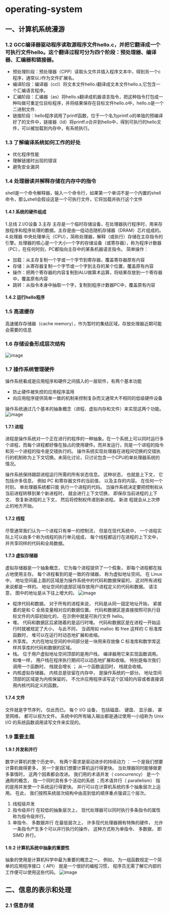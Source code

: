 # operating-system
## 一、计算机系统漫游
### 1.2 GCC编译器驱动程序读取源程序文件hello.c，并把它翻译成一个可执行文件hello。这个翻译过程可分为四个阶段：预处理器、编译器、汇编器和链接器。
- 预处理阶段：预处理器（CPP）读取头文件并插入程序文本中，得到另一个c程序，通常以.i作为文件扩展名。
- 编译阶段：编译器（ccl）将文本文件hello.i翻译成文本文件hello.s,它包含一个汇编语言程序。
- 汇编阶段：汇编器（as）将hello.s翻译成机器语言指令，把这种指令打包成一种叫做可重定位目标程序，并将结果保存在目标文件hello.o中，hello.o是一个二进制文件.
- 链接阶段：hello程序调用了printf函数，位于一个名为printf.o的单独的预编译好了的文件中，链接器（ld）将printf.o合并到hello中，得到可执行的hello文件，可以被加载到内存中，有系统执行。
### 1.3 了解编译系统如何工作的好处
- 优化程序性能
- 理解链接时出现的错误
- 避免安全漏洞
### 1.4 处理器读并解释存储在内存中的指令
shell是一个命令解释器，输入一个命令行，如果第一个单词不是一个内置的shell命令，那么shell会假设这是一个可执行文件，它将加载并执行这个文件
#### 1.4.1 系统的硬件组成
1.总线
2.I/O设备
3.主存
主存是一个临时存储设备，在处理器执行程序时，用来存放程序和程序处理的数据。主存是由一组动态随机存储器（DRAM）芯片组成的。
4.处理器
中央处理单元（CPU），简称处理器，解释（或执行）存储在主存指令的引擎。处理器的核心是一个大小一个字的存储设备（或寄存器），称为程序计数器（PC），在任何时刻，PC都指向主存中的某条机器语言指令。
简单操作：
- 加载：从主存复制一个字或一个字节到寄存器，覆盖寄存器原有内容
- 存储：从寄存器复制一个字节或一个字到主存的某个位置，覆盖原有内容
- 操作：把两个寄存器的内容复制到ALU做算术运算，将结果存放到一个寄存器中，覆盖原有内容
- 跳转：从指令本身中抽取一个字，复制到程序计数器PC中，覆盖原有内容
#### 1.4.2 运行hello程序
### 1.5 高速缓存
高速缓存存储器（cache memory），作为暂时的集结区域，存放处理器近期可能会需要的信息
### 1.6 存储设备形成层次结构
![image](https://user-images.githubusercontent.com/54796147/226382460-f5945e90-54d1-47c9-a509-1bd2be985325.png)
### 1.7 操作系统管理硬件
操作系统看成是应用程序和硬件之间插入的一层软件，有两个基本功能
- 防止硬件被失控的应用程序滥用
- 向应用程序提供简单一致的机制来控制复杂而又通常大不相同的低级硬件设备

操作系统通过几个基本的抽象概念（进程、虚拟内存和文件）来实现这两个功能。
![image](https://user-images.githubusercontent.com/54796147/226385130-fa6ba030-7259-45ef-a9e8-3e236b93fd0a.png)
#### 1.7.1 进程
进程是操作系统对一个正在进行的程序的一种抽象。在一个系统上可以同时运行多个进程，而每个进程都好像在独占的使用硬件。而并发运行，则是一个进程的指令和另一个进程的指令是交错执行的。
操作系统实现处理器在进程间切换的交错执行的机制称为上下文切换。未简化讨论，只讨论包含一个CPU的单处理器系统的情况。

操作系统保持跟踪进程运行所需的所有状态信息。 这种状态， 也就是上下文， 它包括许多信息， 例如 PC 和寄存器文件的当前值， 以及主存的内容。 在任何一个时刻， 单处理器系统都只能
执行一个进程的代码。 当操作系统决定要把控制权从当前进程转移到某个新进程时， 就会进行上下文切换， 即保存当前进程的上下文、 恢复新进程的上下文， 然后将控制权传递到新进程。 新进
程就会从上次停止的地方开始。
#### 1.7.2 线程
尽管通常我们认为一个进程只有单一的控制流， 但是在现代系统中， 一个进程实际上可以由多个称为线程的执行单元组成， 每个线程都运行在进程的上下文中， 并共享同样的代码和全局数据。
#### 1.7.3 虚拟存储器
虚拟存储器是一个抽象概念， 它为每个进程提供了一个假象， 即每个进程都在独占地使用主存。 每个进程看到的是一致的存储器， 称为虚拟地址空间。 
在 Linux 中， 地址空间最上面的区域是为操作系统中的代码和数据保留的， 这对所有进程来说都是一样的。 地址空间的底部区域存放用户进程定义的代码和数据。 请注意， 图中的地址是从下往上增大的。
![image](https://user-images.githubusercontent.com/54796147/226503222-6e54e706-11c5-4ce2-9be9-19de3351c5ef.png)
- 程序代码和数据。 对于所有的进程来说， 代码是从同一固定地址开始， 紧接着的是和 C 全局变量相对应的数据位置。 代码和数据区是直接按照可执行目标文件的内容初始化的， 在示例中就是可执行文件 hello。
- 堆。 代码和数据区后紧随着的是运行时堆。 代码和数据区是在进程一开始运行时就被规定了大小， 与此不同， 当调用如 malloc 和 free 这样的 C 标准库函数时， 堆可以在运行时动态地扩展和收缩。
- 共享库。 大约在地址空间的中间部分是一块用来存放像 C 标准库和数学库这样共享库的代码和数据的区域。 
- 栈。 位于用户虚拟地址空间顶部的是用户栈， 编译器用它来实现函数调用。 和堆一样， 用户栈在程序执行期间可以动态地扩展和收缩。 特别是每次我们调用一个函数时， 栈就会增长 ； 从一个函数返回时， 栈就会收缩。 
- 内核虚拟存储器。 内核总是驻留在内存中， 是操作系统的一部分。 地址空间顶部的区域是为内核保留的， 不允许应用程序读写这个区域的内容或者直接调用内核代码定义的函数。
#### 1.7.4 文件
文件就是字节序列， 仅此而已。 每个 I/O 设备， 包括磁盘、 键盘、 显示器， 甚至网络， 都可以视为文件。 系统中的所有输入输出都是通过使用一小组称为 Unix I/O 的系统函数调用读写文件来实现的。

### 1.9 重要主题
#### 1.9.1 并发和并行
数字计算机的整个历史中， 有两个需求是驱动进步的持续动力 ： 一个是我们想要计算机做得更多， 另一个是我们想要计算机运行得更快。 当处理器同时能够做更多事情时， 这两个因素都会改进。 我们用的术语并发（ concurrency） 是一个通用的概念， 指一个同时具有多个活动的系统 ；而术语并行（ parallelism） 指的是用并发使一个系统运行得更快。 并行可以在计算机系统的多个抽象层次上运用。 在此， 我们按照系统层次结构中由高到低的顺序重点强调三个层次。
1. 线程级并发
2. 指令级并行
在较低的抽象层次上， 现代处理器可以同时执行多条指令的属性称为指令级并行。 
3. 单指令、 多数据并行
在最低层次上， 许多现代处理器拥有特殊的硬件， 允许一条指令产生多个可以并行执行的操作， 这种方式称为单指令、 多数据， 即 SIMD 并行。
#### 1.9.2 计算机系统中抽象的重要性
抽象的使用是计算机科学中最为重要的概念之一。 例如， 为一组函数规定一个简单的应用程序接口（ API） 就是一个很好的编程习惯， 程序员无需了解它内部的工作便可以使用这些代码。 
![image](https://user-images.githubusercontent.com/54796147/226505843-73659e97-b75d-4a80-9903-e004835af6d8.png)
## 二、信息的表示和处理
### 2.1 信息存储
